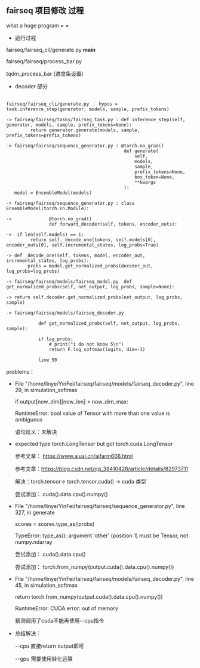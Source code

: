 ## fairseq 项目修改 过程

what a huge program = = 

+ 运行过程

fairseq/fairseq_cli/generate.py  __main__

  fairseq/fairseq/process_bar.py 

  tqdm_process_bar (进度条设置)
  
  
+ decoder 部分

```

fairseq/fairseq_cli/generate.py ： hypos = task.inference_step(generator, models, sample, prefix_tokens)

-> fairseq/fairseq/tasks/fairseq_task.py : def inference_step(self, generator, models, sample, prefix_tokens=None):
         return generator.generate(models, sample, prefix_tokens=prefix_tokens)

-> fairseq/fairseq/sequence_generator.py : @torch.no_grad()
                                            def generate(
                                                self,
                                                models,
                                                sample,
                                                prefix_tokens=None,
                                                bos_token=None,
                                                **kwargs
                                            ):
   model = EnsembleModel(models)
   
-> fairseq/fairseq/sequence_generator.py : class EnsembleModel(torch.nn.Module): 

->              @torch.no_grad()
                def forward_decoder(self, tokens, encoder_outs):

->  if len(self.models) == 1:
         return self._decode_one(tokens, self.models[0], encoder_outs[0], self.incremental_states, log_probs=True)

-> def _decode_one(self, tokens, model, encoder_out, incremental_states, log_probs):
        probs = model.get_normalized_probs(decoder_out, log_probs=log_probs)
 
-> fairseq/fairseq/models/fairseq_model.py  def get_normalized_probs(self, net_output, log_probs, sample=None):

-> return self.decoder.get_normalized_probs(net_output, log_probs, sample)

-> fairseq/fairseq/models/fairseq_decoder.py 

            def get_normalized_probs(self, net_output, log_probs, sample):
            
            if log_probs:
                # print("i do not know 5\n")
                return F.log_softmax(logits, dim=-1)  
                
            line 50
```

problems：

+ File "/home/linye/YinFei/fairseq/fairseq/models/fairseq_decoder.py", line 29, in simulation_softmax
  
  if output[now_dim][now_len] > now_dim_max:
  
  RuntimeError: bool value of Tensor with more than one value is ambiguous
    
  语句歧义：未解决  

+ expected type torch.LongTensor but got torch.cuda.LongTensor

  参考文章： https://www.aiuai.cn/aifarm606.html 
  
  参考文章：https://blog.csdn.net/qq_38410428/article/details/82973711
  
  解决：torch.tensor-> torch.tensor.cuda() -> cuda 类型
  
  尝试添加：.cuda().data.cpu().numpy()
  
+ File "/home/linye/YinFei/fairseq/fairseq/sequence_generator.py", line 327, in generate
  
  scores = scores.type_as(lprobs)

  TypeError: type_as(): argument 'other' (position 1) must be Tensor, not numpy.ndarray

  尝试添加：.cuda().data.cpu()
  
  尝试添加： torch.from_numpy(output.cuda().data.cpu().numpy())
  
+ File "/home/linye/YinFei/fairseq/fairseq/models/fairseq_decoder.py", line 45, in simulation_softmax

  return torch.from_numpy(output.cuda().data.cpu().numpy())

  RuntimeError: CUDA error: out of memory

  猜测调用了cuda不能再使用--cpu指令
  
+ 总结解决：

  --cpu 直接return output即可
  
  --gpu 需要使用转化运算
